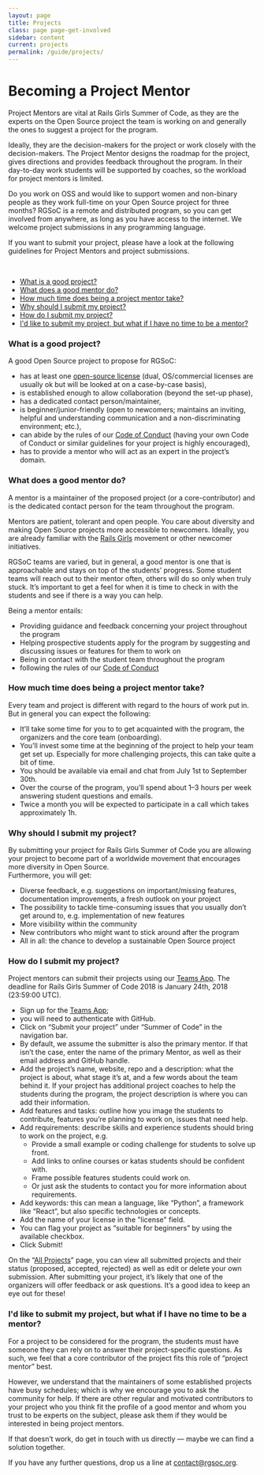 ```yaml
---
layout: page
title: Projects
class: page page-get-involved
sidebar: content
current: projects
permalink: /guide/projects/
---
```

<h1>Becoming a Project Mentor</h1>

Project Mentors are vital at Rails Girls Summer of Code, as they are the experts on the Open Source project the team is working on and generally the ones to suggest a project for the program.  

Ideally, they are the decision-makers for the project or work closely with the decision-makers. The Project Mentor designs the roadmap for the project, gives directions and provides feedback throughout the program. In their day-to-day work students will be supported by coaches, so the workload for project mentors is limited.  

Do you work on OSS and would like to support women and non-binary people as they work full-time on your Open Source project for three months? RGSoC is a remote and distributed program, so you can get involved from anywhere, as long as you have access to the internet. We welcome project submissions in any programming language.  

If you want to submit your project, please have a look at the following guidelines for Project Mentors and project submissions.  


<br>
<ul>
<li><a href="#q1">What is a good project?</a></li>
<li><a href="#q2">What does a good mentor do?</a></li>
<li><a href="#q3">How much time does being a project mentor take?</a></li>
<li><a href="#q4">Why should I submit my project?</a></li>
<li><a href="#q5">How do I submit my project?</a></li>
<li><a href="#q6">I'd like to submit my project, but what if I have no time to be a mentor?</a></li>
</ul>

<h3 id="q1">What is a good project?</h3>

A good Open Source project to propose for RGSoC:


* has at least one [open-source license](https://opensource.org/licenses/alphabetical) (dual, OS/commercial licenses are usually ok but will be looked at on a case-by-case basis),
* is established enough to allow collaboration (beyond the set-up phase),
* has a dedicated contact person/maintainer,
* is beginner/junior-friendly (open to newcomers; maintains an inviting, helpful and understanding communication and a non-discriminating environment; etc.),
* can abide by the rules of our [Code of Conduct](http://railsgirlssummerofcode.org/about/code-of-conduct/) (having your own Code of Conduct or similar guidelines for your project is highly encouraged),
* has to provide a mentor who will act as an expert in the project’s domain.


<h3 id="q2">What does a good mentor do?</h3>

A mentor is a maintainer of the proposed project (or a core-contributor) and is the dedicated contact person for the team throughout the program.

Mentors are patient, tolerant and open people. You care about diversity and making Open Source projects more accessible to newcomers. Ideally, you are already familiar with the [Rails Girls](http://www.railsgirls.com) movement or other newcomer initiatives.

RGSoC teams are varied, but in general, a good mentor is one that is approachable and stays on top of the students’ progress. Some student teams will reach out to their mentor often, others will do so only when truly stuck. It’s important to get a feel for when it is time to check in with the students and see if there is a way you can help.

Being a mentor entails:

* Providing guidance and feedback concerning your project throughout the program
* Helping prospective students apply for the program by suggesting and discussing issues or features for them to work on  
* Being in contact with the student team throughout the program
* following the rules of our [Code of Conduct](http://railsgirlssummerofcode.org/about/code-of-conduct/)



<h3 id="q3">How much time does being a project mentor take?</h3>

Every team and project is different with regard to the hours of work put in. But in general you can expect the following:

* It’ll take some time for you to to get acquainted with the program, the organizers and the core team (onboarding).
* You’ll invest some time at the beginning of the project to help your team get set up. Especially for more challenging projects, this can take quite a bit of time.
* You should be available via email and chat from July 1st to September 30th.
* Over the course of the program, you’ll spend about 1–3 hours per week answering student questions and emails.
* Twice a month you will be expected to participate in a call which takes approximately 1h.



<h3 id="q4">Why should I submit my project?</h3>

By submitting your project for Rails Girls Summer of Code you are allowing your project to become part of a worldwide movement that encourages more diversity in Open Source.  
Furthermore, you will get:

* Diverse feedback, e.g. suggestions on important/missing features, documentation improvements, a fresh outlook on your project
* The possibility to tackle time-consuming issues that you usually don’t get around to, e.g. implementation of new features
* More visibility within the community
* New contributors who might want to stick around after the program
* All in all: the chance to develop a sustainable Open Source project



<h3 id="q5">How do I submit my project?</h3>

Project mentors can submit their projects using our [Teams App](https://teams.railsgirlssummerofcode.org). The deadline for Rails Girls Summer of Code 2018 is January 24th, 2018 (23:59:00 UTC).

* Sign up for the [Teams App](https://teams.railsgirlssummerofcode.org); 
* you will need to authenticate with GitHub.
* Click on “Submit your project” under “Summer of Code” in the navigation bar.
* By default, we assume the submitter is also the primary mentor. If that isn’t the case, enter the name of the primary Mentor, as well as their email address and GitHub handle.
* Add the project’s name, website, repo and a description: what the project is about, what stage it’s at, and a few words about the team behind it. If your project has additional project coaches to help the students during the program, the project description is where you can add their information.
* Add features and tasks: outline how you image the students to contribute, features you’re planning to work on, issues that need help.
* Add requirements: describe skills and experience students should bring to work on the project, e.g.
  * Provide a small example or coding challenge for students to solve up front.
  * Add links to online courses or katas students should be confident with.
  * Frame possible features students could work on.
  * Or just ask the students to contact you for more information about requirements.
* Add keywords: this can mean a language, like “Python”, a framework like “React”, but also specific technologies or concepts.
* Add the name of your license in the "license" field.
* You can flag your project as “suitable for beginners” by using the available checkbox.
* Click Submit!

On the “<a href="https://teams.railsgirlssummerofcode.org/projects" target="_blank">All Projects</a>” page, you can view all submitted projects and their status (proposed, accepted, rejected) as well as edit or delete your own submission.
After submitting your project, it’s likely that one of the organizers will offer feedback or ask questions. It’s a good idea to keep an eye out for these!



<h3 id="q6">I'd like to submit my project, but what if I have no time to be a mentor?</h3>

For a project to be considered for the program, the students must have someone they can rely on to answer their project-specific questions. As such, we feel that a core contributor of the project fits this role of “project mentor” best.

However, we understand that the maintainers of some established projects have busy schedules; which is why we encourage you to ask the community for help. If there are other regular and motivated contributors to your project who you think fit the profile of a good mentor and whom you trust to be experts on the subject, please ask them if they would be interested in being project mentors.

If that doesn’t work, do get in touch with us directly — maybe we can find a solution together.

If you have any further questions, drop us a line at <a href="mailto:contact@rgsoc.org">contact@rgsoc.org</a>.
